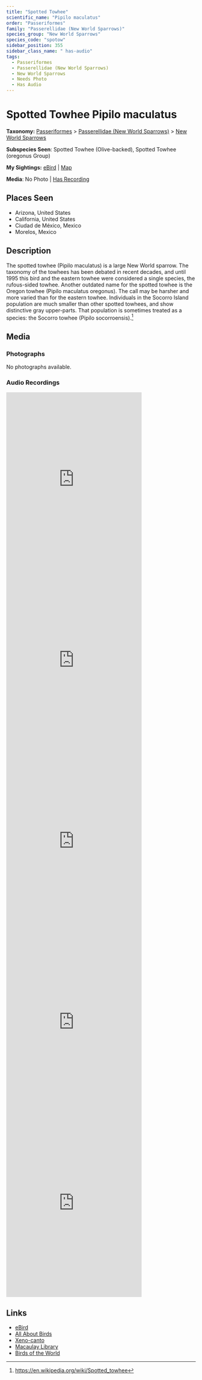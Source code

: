 ```yaml
---
title: "Spotted Towhee"
scientific_name: "Pipilo maculatus"
order: "Passeriformes"
family: "Passerellidae (New World Sparrows)"
species_group: "New World Sparrows"
species_code: "spotow"
sidebar_position: 355
sidebar_class_name: " has-audio"
tags: 
  - Passeriformes
  - Passerellidae (New World Sparrows)
  - New World Sparrows
  - Needs Photo
  - Has Audio
---
```


# Spotted Towhee <span className='sci_name'>Pipilo maculatus</span>

**Taxonomy:** [Passeriformes](/tags/passeriformes) > [Passerellidae (New World Sparrows)](/tags/passerellidae-new-world-sparrows) > [New World Sparrows](/tags/new-world-sparrows)

**Subspecies Seen**: Spotted Towhee (Olive-backed), Spotted Towhee (oregonus Group)

**My Sightings:** [eBird](https://ebird.org/lifelist?r=world&time=life&spp=spotow) | [Map](/map?species_code=spotow)

**Media**: No Photo | [Has Recording](https://media.ebird.org/catalog?userId=USER4436073&taxonCode=spotow&mediaType=audio&view=grid)

## Places Seen

* Arizona, United States
* California, United States
* Ciudad de México, Mexico
* Morelos, Mexico

## Description
The spotted towhee (Pipilo maculatus) is a large New World sparrow. The taxonomy of the towhees has been debated in recent decades, and until 1995 this bird and the eastern towhee were considered a single species, the rufous-sided towhee.  Another outdated name for the spotted towhee is the Oregon towhee (Pipilo maculatus oregonus). The call may be harsher and more varied than for the eastern towhee.
Individuals in the Socorro Island population are much smaller than other spotted towhees, and show distinctive gray upper-parts. That population is sometimes treated as a species: the Socorro towhee (Pipilo socorroensis).[^1]

[^1]: https://en.wikipedia.org/wiki/Spotted_towhee

## Media
### Photographs
No photographs available.

### Audio Recordings
<iframe src="https://macaulaylibrary.org/asset/626618120/embed" width="360" height="480" frameborder="0" allowfullscreen></iframe>
<iframe src="https://macaulaylibrary.org/asset/626618141/embed" width="360" height="480" frameborder="0" allowfullscreen></iframe>
<iframe src="https://macaulaylibrary.org/asset/626995488/embed" width="360" height="480" frameborder="0" allowfullscreen></iframe>
<iframe src="https://macaulaylibrary.org/asset/627219278/embed" width="360" height="480" frameborder="0" allowfullscreen></iframe>
<iframe src="https://macaulaylibrary.org/asset/627219279/embed" width="360" height="480" frameborder="0" allowfullscreen></iframe>

## Links
* [eBird](https://ebird.org/species/spotow) 
* [All About Birds](https://www.allaboutbirds.org/guide/spotow) 
* [Xeno-canto](https://www.xeno-canto.org/species/pipilo-maculatus) 
* [Macaulay Library](https://search.macaulaylibrary.org/catalog?taxonCode=spotow&sort=rating_rank_desc)
* [Birds of the World](https://birdsoftheworld.org/bow/species/spotow)

